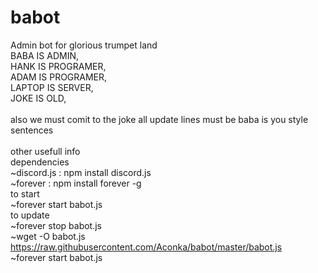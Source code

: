 # babot
Admin bot for glorious trumpet land<br/>
BABA IS ADMIN, <br/>
HANK IS PROGRAMER, <br/>
ADAM IS PROGRAMER, <br/>
LAPTOP IS SERVER, <br/>
JOKE IS OLD, <br/>
<br/>
also we must comit to the joke all update lines must be baba is you style sentences <br/>
 <br/>
other usefull info <br/>
dependencies <br/>
~discord.js : npm install discord.js <br/>
~forever : npm install forever -g <br/>
to start <br/>
~forever start babot.js <br/>
to update <br/>
~forever stop babot.js <br/>
~wget -O babot.js https://raw.githubusercontent.com/Aconka/babot/master/babot.js <br/>
~forever start babot.js <br/>
